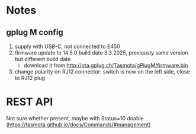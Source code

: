 # Notes

## gplug M config
1. supply with USB-C, not connected to E450
1. firmware update to 14.5.0 build date 3.3.2025, previously same version but different build date
   * download it from http://ota.gplug.ch/Tasmota/gPlugM/firmware.bin
1. change polarity on RJ12 connector: switch is now on the left side, close to RJ12 plug

# REST API
Not sure whether present, maybe with Status=10 doable (https://tasmota.github.io/docs/Commands/#management)